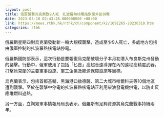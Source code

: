 ```yaml
---
layout: post
title: 俄軍襲擊烏克蘭致9人死　扎波羅熱核電站恢復外部供電
date: 2023-03-10 02:43:28.000000000 +08:00
link: https://news.rthk.hk/rthk/ch/component/k2/1691265-20230310.htm
categories: rthk
---
```


俄羅斯星期四對烏克蘭發動新一輪大規模襲擊，造成至少9人死亡，多處地方包括由俄軍控制的扎波羅熱核電站停電。

俄羅斯國防部表示，這次行動是要報復烏克蘭破壞分子本月初潛入布良斯克州發動的襲擊。行動中，俄軍使用了包括「匕首」高超音速導彈在內的遠程高精度武器，打擊烏克蘭的主要軍事設施、軍工企業及能源保障設施等目標。

烏克蘭表示，包括首都基輔、黑海港口敖德薩、第二大城市哈爾科夫等10個地區遭到襲擊。至於在襲擊中停電的扎波羅熱核電站正利用柴油發電機供電，以防止反應堆燃料過熱。

另一方面，立陶宛軍事情報局局長表示，俄羅斯有足夠資源將烏克蘭戰事持續兩年。
